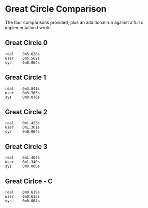 # Great Circle Comparison

The four comparisons provided, plus an additional run against a full c implementation I wrote.

## Great Circle 0

```
real    0m5.626s
user    0m5.562s
sys     0m0.064s
```


## Great Circle 1

```
real    0m3.841s
user    0m3.765s
sys     0m0.076s
```

## Great Circle 2

```
real    0m1.425s
user    0m1.361s
sys     0m0.064s
```

## Great Circle 3

```
real    0m1.404s
user    0m1.340s
sys     0m0.060s
```

## Great Cirlce - C

```
real    0m0.619s
user    0m0.615s
sys     0m0.004s
```